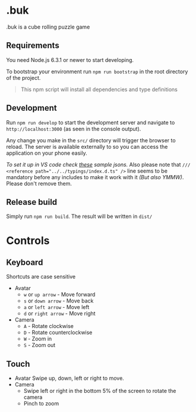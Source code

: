 # .buk

.buk is a cube rolling puzzle game

## Requirements

You need Node.js 6.3.1 or newer to start developing.

To bootstrap your environment run `npm run bootstrap` in the root
directory of the project.
 
> This npm script will install all dependencies and type definitions

## Development

Run `npm run develop` to start the development server and navigate to
`http://localhost:3000` (as seen in the console output).

Any change you make in the `src/` directory will trigger the browser
to reload. The server is available externally to so you can access
the application on your phone easily.

*To set it up in VS code check 
[these](https://gist.github.com/caiwan/c23ee4b06e6c90748b2da58a9ea98e38) 
sample jsons.* Also please note that
`/// <reference path="../../typings/index.d.ts" />` line seems to be
mandatory before any includes to make it work with it *(But also YMMW)*.
Please don't remove them.

## Release build

Simply run `npm run build`. The result will be written in `dist/`

# Controls

## Keyboard

Shortcuts are case sensitive

-   Avatar
    -   `w` or `up arrow` - Move forward
    -   `s` or `down arrow` - Move back
    -   `a` or `left arrow` - Move left
    -   `d` or `right arrow` - Move right
-   Camera
    -   `A` - Rotate clockwise
    -   `D` - Rotate counterclockwise
    -   `W` - Zoom in
    -   `S` - Zoom out
    
## Touch

-   Avatar
    Swipe up, down, left or right to move.
-   Camera
    -   Swipe left or right in the bottom 5% of the screen to rotate
        the camera
    -   Pinch to zoom
